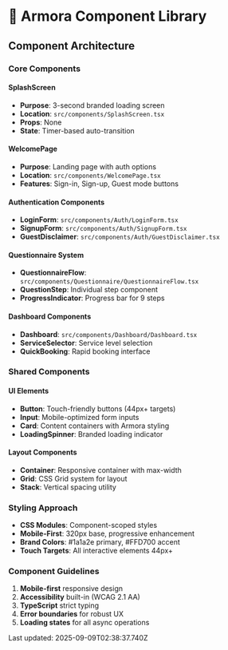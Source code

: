 # 🧩 Armora Component Library

## Component Architecture

### Core Components

#### SplashScreen
- **Purpose**: 3-second branded loading screen
- **Location**: `src/components/SplashScreen.tsx`
- **Props**: None
- **State**: Timer-based auto-transition

#### WelcomePage
- **Purpose**: Landing page with auth options
- **Location**: `src/components/WelcomePage.tsx`
- **Features**: Sign-in, Sign-up, Guest mode buttons

#### Authentication Components
- **LoginForm**: `src/components/Auth/LoginForm.tsx`
- **SignupForm**: `src/components/Auth/SignupForm.tsx`
- **GuestDisclaimer**: `src/components/Auth/GuestDisclaimer.tsx`

#### Questionnaire System
- **QuestionnaireFlow**: `src/components/Questionnaire/QuestionnaireFlow.tsx`
- **QuestionStep**: Individual step component
- **ProgressIndicator**: Progress bar for 9 steps

#### Dashboard Components
- **Dashboard**: `src/components/Dashboard/Dashboard.tsx`
- **ServiceSelector**: Service level selection
- **QuickBooking**: Rapid booking interface

### Shared Components

#### UI Elements
- **Button**: Touch-friendly buttons (44px+ targets)
- **Input**: Mobile-optimized form inputs
- **Card**: Content containers with Armora styling
- **LoadingSpinner**: Branded loading indicator

#### Layout Components
- **Container**: Responsive container with max-width
- **Grid**: CSS Grid system for layout
- **Stack**: Vertical spacing utility

### Styling Approach
- **CSS Modules**: Component-scoped styles
- **Mobile-First**: 320px base, progressive enhancement
- **Brand Colors**: #1a1a2e primary, #FFD700 accent
- **Touch Targets**: All interactive elements 44px+

### Component Guidelines
1. **Mobile-first** responsive design
2. **Accessibility** built-in (WCAG 2.1 AA)
3. **TypeScript** strict typing
4. **Error boundaries** for robust UX
5. **Loading states** for all async operations

Last updated: 2025-09-09T02:38:37.740Z
